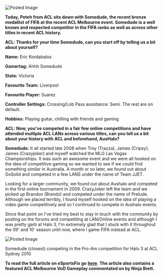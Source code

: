 ![Posted Image](http://img29.imageshack.us/img29/8582/timoutwsomedude.png)





**Today, Peteh from ACL sits down with Somedude, the recent bronze medallist of FIFA at the recent ACL Melbourne event. Somedude is a well known and respected competitor in the FIFA ranks as well as across other titles in recent ACL history.**





**ACL: Thanks for your time Somedude, can you start off by telling us a bit about yourself?**






**Name:**
 Eric Kordabalos



**Gamertag:**
 Ahhh Somedude



**State:**
 Victoria



**Favourite Team:**
 Liverpool



**Favourite Player:**
 Suarez



**Controller Settings:**
 Crossing/Lob Pass assistance: Semi. The rest are on default.



**Hobbies:**
 Playing guitar, chilling with friends and gaming






**ACL: Now, you've competed in a fair few online competitions and have attended multiple ACL LANs across various titles, can you tell us a bit about your history with ACL and beforehand, AusHalo?**






**Somedude:**
 It all started late 2008 when Troy (Trazza), James (Cripsy), James (Crazyjoker) and myself watched the MLG Las Vegas Championships. It was such an awesome event and we were all hooked on the idea of competitive gaming so we wanted to see if we could find something similar in Australia. A month or so later, we found out about GoSolid and competed in a few LANS under the name of Team JJET.





Looking for a larger community, we found out about Aushalo and competed in the first online tournament in 2009. CrazyJoker left the team and we picked up Brandon (Brandz) and competed under the name of Prelude. Although we placed terribly, I found myself hooked on the idea of playing a video game competitively and so I continued to compete in Aushalo events.





Since that point on I've tried my best to stay in touch with the community by posting on the forums and competiting at LAN/Online events and although I was pretty garb at Halo 3, I'm extremely glad that I stuck with it throughout the 09' and 10' season until now, where I game FIFA instead at ACL.






![Posted Image](http://www.aclpro.com.au/forums/uploads/1278545805/med_gallery_7_2098.jpg)


Somedude (closest) competing in the Pro-Am competition for Halo 3 at ACL Sydney 2010





**To read the full article on eSportsFix go** 
[**here**](http://www.esportsfix.com.au/news/acl/acl-timeout-with-somedude/). 
**The article also contains a featured ACL Melbourne VoD Gameplay commentated on by Ninja Brett.**